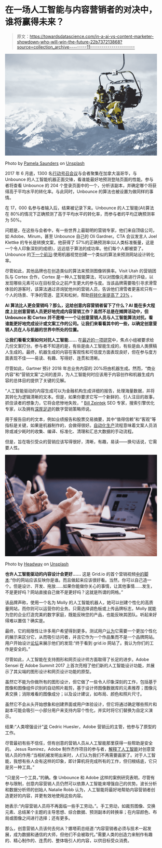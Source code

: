 # 在一场人工智能与内容营销者的对决中，谁将赢得未来？

> 原文：<https://towardsdatascience.com/in-a-ai-vs-content-marketer-showdown-who-will-win-the-future-22b737213868?source=collection_archive---------11----------------------->

![](img/9b412ac54270108a4164a38c5f828f44.png)

Photo by [Pamela Saunders](https://unsplash.com/photos/yV8hguKKMq0?utm_source=unsplash&utm_medium=referral&utm_content=creditCopyText) on [Unsplash](https://unsplash.com/search/photos/ski-lift?utm_source=unsplash&utm_medium=referral&utm_content=creditCopyText)

2017 年 6 月底，1300 名[行动号召会议](https://calltoactionconference.unbounce.com/)与会者聚集在加拿大温哥华，与 Unbounce 的人工智能机器正面交锋，看谁能最好地预测登陆页面的性能。参与者将查看 Unbounce 的 204 个登录页面中的一个，分析该副本，并确定哪个将获得高于平均水平的转化率。与此同时，Unbounce 的算法也被设置为做同样的事情。

在 17，000 名参与者输入后，结果被记录下来。Unbounce 的人工智能(AI)算法在 80%的情况下正确预测了高于平均水平的转化率，而参与者的平均正确预测率为 50%。

问题是，在这些与会者中，有一些世界上最聪明的营销专家，他们来自顶级公司，如 Adobe、Mirum，甚至 Unbounce 自己的 Oli Gardner。CTA 会议发言人 Joel Klettke 的专长是转换文案，他获得了 57%的正确预测率(以人类标准衡量，这是一个令人印象深刻的成绩)，远远低于算法的成功率。他们每个人都被耍了。Unbounce 的[下一个前沿](https://www.straight.com/life/933766/machine-learning-could-soon-determine-everything-about-creating-webpages-says-unbounce):使用机器视觉创建一个类似的算法来预测网站设计转化率。

尽管如此，其他品牌也在创造类似的算法来预测图像转换率。Visit Utah 的营销团队与 Cortex 合作，Cortex 是一种人工智能算法，可以对图像元素进行评级，以发现哪些元素可以在目标受众之前产生更大的参与度。当该品牌需要吸引寻求滑雪体验的游客时，该算法通过咨询犹他州的营销人员，告诉他们滑雪者更喜欢只有一个人的场景、干净的雪道、蓝天和松树，帮助[将转化率提高了 23%](https://www.meetcortex.com/visit-utah-case-study) 。

**AI 算法比人更会营销吗？那么，这给创意内容营销者留下了什么？AI 能在多大程度上比创意营销人员更好地完成内容营销工作？虽然不总是在摊牌活动中，但 Unbounce 和 Cortex 并不是唯一一个让创意营销人员与人工智能算法对抗，看谁能更好地完成设计或文案工作的公司。让我们来看看其中的一些，以确定创意营销人员在人与机器的世界中所处的位置。**

**让我们看看文案如何对抗人工智能……** 在[最近的一项研究](http://www.tandfonline.com/doi/pdf/10.1080/17512786.2014.883116)中，焦点小组被要求给几份文案打分。参与者不知道的是，有些是由人工智能生成的，有些是由人类撰稿人生成的。最终，机器生成的内容在客观性和可信度方面表现良好，但在参与度方面表现不佳——易读、有趣、写得好、连贯和清晰。

尽管如此，Gartner 预计 2018 年总业务内容的 20%将由机器生成。然而，“商业内容”和“营销文案”之间的差异，为人工智能何时应该用于内容创作和机器生成内容的总体目的提供了关键的见解。

“人工智能驱动的内容生成可以为金融机构生成详细的报告，处理海量数据，并将其转化为逻辑清晰的文本。但是，如果你要求它写一个新鲜的、引人注目的故事，抓住读者的想象力，它将会悲惨地失败，“ [Bill Zeintek](https://www.linkedin.com/in/bill-zientek/) SEO 专家，搜索引擎优化专家，以及拥有[深厚足迹](https://www.deepfootprint.com/)的数字营销策略师说。

用于报告目的的文本，例如业绩报告和股票交易摘要，其中“值得信赖”和“客观”等指标是关键，如果是机器制作的，会做得很好。[自动化生产](https://blog.workfusion.com/you-asked-we-answered-top-5-questions-on-combining-rpa-and-ai-fc54ad651d6c)流程意味着文案人员消除或减少耗时的收集、编译、标准化、清理和汇总大数据的手动流程。

但是，旨在吸引受众的营销应该写得很好，清晰，有趣，易读——换句话说，它需要人性。

![](img/e81225077900e3f59936ab4b8b7a01d3.png)

Photo by [Headway](https://unsplash.com/photos/5QgIuuBxKwM?utm_source=unsplash&utm_medium=referral&utm_content=creditCopyText) on [Unsplash](https://unsplash.com/collections/1804779/teaching-and-learning?utm_source=unsplash&utm_medium=referral&utm_content=creditCopyText)

**也许人工智能驱动的内容设计会更好……** 这是 Grid.io 的首个营销视频[中的脚本](https://twitter.com/thegrid/status/525744028239659008):“你的网站应该反映你是谁。而且做起来应该很好看。当然，你可以自己造一个。但是设计、开发、拖放……如果你能做你关心的事情，让其他事情……发生，不是更好吗？网站直接自己做不是更好吗？这就是所谓的网格。”

该品牌声称，使用一个名为 Molly 的人工智能机器人，她可以创建个性化的高质量网站，而你则可以运营你的业务。只需选择调色板或上传品牌标志，Molly 就能为您的企业打造完美的数字家庭，既能反映您的产品，也能反映其团队。听起来好得难以置信？确实是。

最终，它的局限性让许多用户希望得到更多。测试用户[认为](https://www.cmswire.com/digital-experience/the-grid-ai-powered-website-builder-doesnt-check-enough-boxes/)它需要一个更加个性化的展示来区分它，从而吸引访问者，并且它作为一个作品集而不是一个品牌网站。用户开始设计[论坛](https://www.reddit.com/r/web_design/comments/49djg6/finally_got_to_see_thegridio_sites_i_think_your/)来展示他们的发现:“终于看到 grid.io 网站了。我认为你们的工作是安全的。”

尽管如此，人工智能在支持图形和网页设计师方面取得了长足的进步。Adobe Sensei 在 Adobe Summit 2017 上首次亮相了他们新的人工智能设计功能，并展示了其尖端的图形设计和网页设计功能的原型。

虽然它不能为你做所有的图形设计，但它做了一些令人印象深刻的工作，包括基于图像和图像组件识别的自动照片裁剪，基于设计师图像数据库的元素推荐；图像元素交换；消除难看的图像成分；以及设计建议，如布局、颜色和照片尺寸。

虽然它不会从头开始想象和创建界面或用户体验设计，但它将通过确定哪些照片和副本可能会吸引一小部分用户来支持内容个性化，并实时将它们替换为自定义演示。

结果:“人类增强设计”[说](https://www.fastcodesign.com/3068884/adobe-is-building-an-ai-to-automate-web-design-should-you-worry) Cedric Huesler，Adobe 营销云的主管，他参与了原型的工作。

尽管最初有些不信任，但有创意的营销人员从人工智能那里获得一些帮助是安全的。
Jesus Ramirez，Adobe 制作杰作项目的参与者，[解释了人工智能](https://theblog.adobe.com/machine-learning-comes-to-life/)对创意营销人员的作用:“当相机被发明出来时，人们认为我们不再需要画家了。对于人工智能，我想有些人会有这样的印象，即计算机将完成所有的工作，但归根结底，它只是另一种工具。”

“只是另一个工具，”的确。像 Unbounce 和 Adobe 这样的案例研究表明，尽管有参与限制，创意内容营销人员仍然可以依靠人工智能来增强自己的优势。波长分析和数据分析师的创始人 Natalie Robb 认为，人工智能将最好地帮助内容营销者创造更好的内容，并更有效地使用这些内容。

她表示:“内容营销人员将不再面临一些手工劳动。”。手工劳动，如裁剪图像、交换元素、总结某个主题的主导思想、综合数据、预测副本的转换率；在内容颜色、布局或图像之间进行选择；还有更多。

那么，创意营销人员该何去何从？娜塔莉总结道:“内容营销者必须与技术一起发展，成为数据和通信的大师，但他们不会被取代。”需要人类的创造力来制作有趣的、精心制作的、连贯的、整体吸引人的内容，以供目标受众消费。